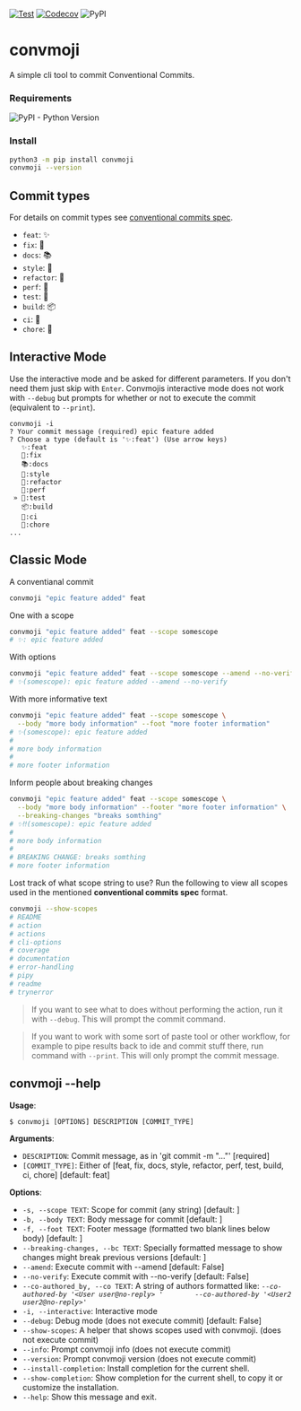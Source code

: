 
[![Test](https://github.com/KnowKit/convmoji/actions/workflows/test.yaml/badge.svg)](https://github.com/KnowKit/convmoji/actions/workflows/test.yaml)
[![Codecov](https://codecov.io/gh/KnowKit/convmoji/branch/main/graph/badge.svg?token=84LAM4S1RD)](https://codecov.io/gh/KnowKit/convmoji)
![PyPI](https://img.shields.io/pypi/v/convmoji?color=%234c1&label=convmoji)

# convmoji

A simple cli tool to commit Conventional Commits.

### Requirements

![PyPI - Python Version](https://img.shields.io/pypi/pyversions/convmoji)

### Install

```bash
python3 -m pip install convmoji
convmoji --version
```

## Commit types

For details on commit types see [conventional commits spec](https://www.conventionalcommits.org/en/v1.0.0/#specification).

* `feat`: ✨
* `fix`: 🐛
* `docs`: 📚
* `style`: 💎
* `refactor`: 🔨
* `perf`: 🚀
* `test`: 🚨
* `build`: 📦
* `ci`: 👷
* `chore`: 🔧

## Interactive Mode

Use the interactive mode and be asked for different parameters. If you don't need them just skip with `Enter`.
Convmojis interactive mode does not work with `--debug` but prompts for whether or not to execute the commit 
(equivalent to `--print`).
````
convmoji -i
? Your commit message (required) epic feature added
? Choose a type (default is '✨:feat') (Use arrow keys)
   ✨:feat
   🐛:fix
   📚:docs
   💎:style
   🔨:refactor
   🚀:perf
 » 🚨:test
   📦:build
   👷:ci
   🔧:chore
...
````

## Classic Mode

A conventianal commit
````bash
convmoji "epic feature added" feat
````

One with a scope
````bash
convmoji "epic feature added" feat --scope somescope
# ✨: epic feature added
````

With options
````bash
convmoji "epic feature added" feat --scope somescope --amend --no-verify
# ✨(somescope): epic feature added --amend --no-verify
````

With more informative text
````bash
convmoji "epic feature added" feat --scope somescope \
  --body "more body information" --foot "more footer information"
# ✨(somescope): epic feature added
# 
# more body information
# 
# more footer information
````

Inform people about breaking changes
````bash
convmoji "epic feature added" feat --scope somescope \
  --body "more body information" --footer "more footer information" \
  --breaking-changes "breaks somthing"
# ✨‼️(somescope): epic feature added
# 
# more body information
# 
# BREAKING CHANGE: breaks somthing
# more footer information
````

Lost track of what scope string to use? Run the following to view all scopes used in 
the mentioned **conventional commits spec** format.
````bash
convmoji --show-scopes
# README
# action
# actions
# cli-options
# coverage
# documentation
# error-handling
# pipy
# readme
# trynerror
````

> If you want to see what to does without performing the action, run it with `--debug`.
> This will prompt the commit command.

> If you want to work with some sort of paste tool or other workflow, for example to pipe results 
> back to ide and commit stuff there, run command with `--print`. 
> This will only prompt the commit message.

## convmoji --help

**Usage**:

```console
$ convmoji [OPTIONS] DESCRIPTION [COMMIT_TYPE]
```

**Arguments**:

* `DESCRIPTION`: Commit message, as in 'git commit -m "..."'  [required]
* `[COMMIT_TYPE]`: Either of [feat, fix, docs, style, refactor, perf, test, build, ci, chore]  [default: feat]

**Options**:

* `-s, --scope TEXT`: Scope for commit (any string)  [default: ]
* `-b, --body TEXT`: Body message for commit  [default: ]
* `-f, --foot TEXT`: Footer message (formatted two blank lines below body)  [default: ]
* `--breaking-changes, --bc TEXT`: Specially formatted message to show changes might break         previous versions  [default: ]
* `--amend`: Execute commit with --amend  [default: False]
* `--no-verify`: Execute commit with --no-verify  [default: False]
* `--co-authored_by, --co TEXT`: A string of authors formatted like: _`--co-authored-by '<User user@no-reply> '        --co-authored-by '<User2 user2@no-reply>'`_
* `-i, --interactive`: Interactive mode
* `--debug`: Debug mode (does not execute commit)  [default: False]
* `--show-scopes`: A helper that shows scopes used with convmoji. (does not execute commit)
* `--info`: Prompt convmoji info (does not execute commit)
* `--version`: Prompt convmoji version (does not execute commit)
* `--install-completion`: Install completion for the current shell.
* `--show-completion`: Show completion for the current shell, to copy it or customize the installation.
* `--help`: Show this message and exit.
